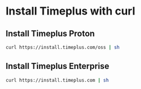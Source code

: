 # Install Timeplus with curl

## Install Timeplus Proton
```bash
curl https://install.timeplus.com/oss | sh
```

## Install Timeplus Enterprise
```bash
curl https://install.timeplus.com | sh
```
